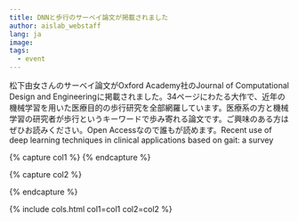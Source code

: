 ```yaml
---
title: DNNと歩行のサーベイ論文が掲載されました
author: aislab_webstaff
lang: ja
image: 
tags:
  - event
---
```


松下由女さんのサーベイ論文がOxford Academy社のJournal of Computational Design and Engineeringに掲載されました。34ページにわたる大作で、近年の機械学習を用いた医療目的の歩行研究を全部網羅しています。医療系の方と機械学習の研究者が歩行というキーワードで歩み寄れる論文です。ご興味のある方はぜひお読みください。Open Accessなので誰もが読めます。Recent use of deep learning techniques in clinical applications based on gait: a survey

{% capture col1 %}
{% endcapture %}

{% capture col2 %}

{% endcapture %}

{% include cols.html col1=col1 col2=col2 %}